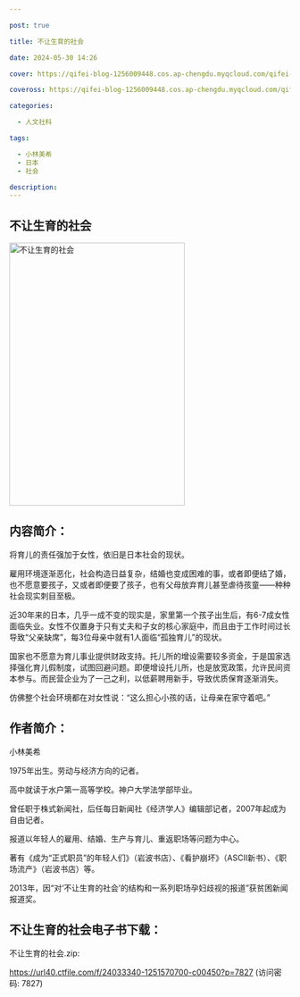 ```yaml
---

post: true

title: 不让生育的社会

date: 2024-05-30 14:26

cover: https://qifei-blog-1256009448.cos.ap-chengdu.myqcloud.com/qifei-blog/s33689091.jpg

coveross: https://qifei-blog-1256009448.cos.ap-chengdu.myqcloud.com/qifei-blog/s33689091.jpg

categories:

  - 人文社科

tags:

  - 小林美希
  - 日本
  - 社会

description:
---
```


## 不让生育的社会

<img alt="不让生育的社会" class="aligncenter loading" data-was-processed="true" decoding="async" fetchpriority="high" height="471" src="https://qifei-blog-1256009448.cos.ap-chengdu.myqcloud.com/qifei-blog/s33689091.jpg" style="cursor: zoom-in;" width="314"/>

## 内容简介：

将育儿的责任强加于女性，依旧是日本社会的现状。

雇用环境逐渐恶化，社会构造日益复杂，结婚也变成困难的事，或者即便结了婚，也不愿意要孩子，又或者即便要了孩子，也有父母放弃育儿甚至虐待孩童——种种社会现实刺目至极。

近30年来的日本，几乎一成不变的现实是，家里第一个孩子出生后，有6-7成女性面临失业。女性不仅置身于只有丈夫和子女的核心家庭中，而且由于工作时间过长导致“父亲缺席”，每3位母亲中就有1人面临“孤独育儿”的现状。

国家也不愿意为育儿事业提供财政支持。托儿所的增设需要较多资金，于是国家选择强化育儿假制度，试图回避问题。即便增设托儿所，也是放宽政策，允许民间资本参与。而民营企业为了一己之利，以低薪聘用新手，导致优质保育逐渐消失。

仿佛整个社会环境都在对女性说：“这么担心小孩的话，让母亲在家守着吧。”

## 作者简介：

小林美希

1975年出生。劳动与经济方向的记者。

高中就读于水户第一高等学校。神户大学法学部毕业。

曾任职于株式新闻社，后任每日新闻社《经济学人》编辑部记者，2007年起成为自由记者。

报道以年轻人的雇用、结婚、生产与育儿、重返职场等问题为中心。

著有《成为“正式职员”的年轻人们》（岩波书店）、《看护崩坏》（ASCII新书）、《职场流产》（岩波书店）等。

2013年，因“对‘不让生育的社会’的结构和一系列职场孕妇歧视的报道”获贫困新闻报道奖。

## 不让生育的社会电子书下载：

不让生育的社会.zip: 

https://url40.ctfile.com/f/24033340-1251570700-c00450?p=7827 (访问密码: 7827)
